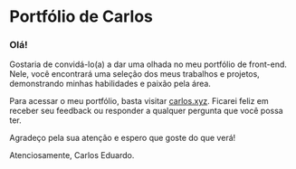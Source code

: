 # Portfólio de Carlos

### Olá!

Gostaria de convidá-lo(a) a dar uma olhada no meu portfólio de front-end. Nele, você encontrará uma seleção dos meus trabalhos e projetos, demonstrando minhas habilidades e paixão pela área.

Para acessar o meu portfólio, basta visitar <a href="https://carlosdev.xyz/">carlos.xyz</a>. Ficarei feliz em receber seu feedback ou responder a qualquer pergunta que você possa ter.

Agradeço pela sua atenção e espero que goste do que verá!

Atenciosamente,
Carlos Eduardo.


